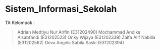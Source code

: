 # Sistem_Informasi_Sekolah
TA Kelompok : 
> Adrian Medtiyu Nur Arifin (E31202490)
> Mochammad Andika Alsabfandi (E31202523)
> Onky Wijaya (E31202339)
> Zalfa Alif Nabilla (E31202562)
> Deva Angela Sabila Saski (E31202394)
